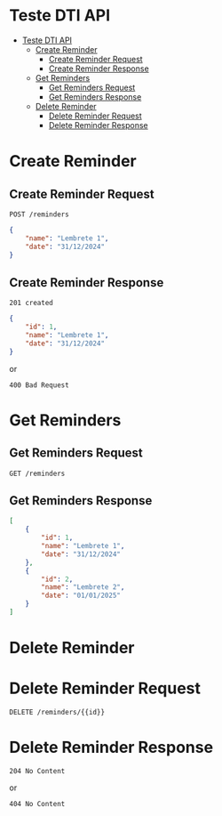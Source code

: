 # Teste DTI API

- [Teste DTI API ](#teste-dti-api)
  - [Create Reminder](#create-reminder)
    - [Create Reminder Request](#create-reminder-request)  
    - [Create Reminder Response](#create-reminder-response)  
  - [Get Reminders](#get-reminders)
    - [Get Reminders Request](#get-reminders-request)  
    - [Get Reminders Response](#get-reminders-response)  
  - [Delete Reminder](#delete-reminder)
    - [Delete Reminder Request](#get-reminders-request)  
    - [Delete Reminder Response](#get-reminders-response)  

# Create Reminder

## Create Reminder Request
```
POST /reminders
```
```json
{
    "name": "Lembrete 1",
    "date": "31/12/2024"
}
```

## Create Reminder Response
```
201 created
```
```json
{
    "id": 1,
    "name": "Lembrete 1",
    "date": "31/12/2024"
}
```

or

```
400 Bad Request
```

# Get Reminders

## Get Reminders Request
```
GET /reminders
```

## Get Reminders Response
```json
[
    {
        "id": 1,
        "name": "Lembrete 1",
        "date": "31/12/2024"
    },
    {
        "id": 2,
        "name": "Lembrete 2",
        "date": "01/01/2025"
    }
]
```

# Delete Reminder

# Delete Reminder Request
```
DELETE /reminders/{{id}}
```

# Delete Reminder Response
```
204 No Content
```

or

```
404 No Content
```


